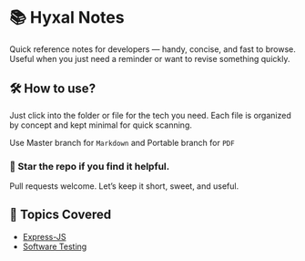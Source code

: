 # 📚 Hyxal Notes
Quick reference notes for developers — handy, concise, and fast to browse. Useful when you just need a reminder or want to revise something quickly.



## 🛠 How to use?
Just click into the folder or file for the tech you need. Each file is organized by concept and kept minimal for quick scanning.

 Use Master branch for `Markdown` and Portable branch for `PDF`


### 📌 Star the repo if you find it helpful.

Pull requests welcome. Let’s keep it short, sweet, and useful.


## 🧠 Topics Covered
- [Express-JS](Notes/ExpressJS.md)
- [Software Testing](Notes/SoftwareTesting.md)
